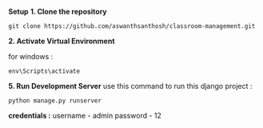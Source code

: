 __Setup__
__1. Clone the repository__
   ```
   git clone https://github.com/aswanthsanthosh/classroom-management.git
   ```
__2. Activate Virtual Environment__
   
for windows :
   ```
   env\Scripts\activate
   ```
__5. Run Development Server__
   use this command to run this django project :
   ```
   python manage.py runserver
   ```

__credentials :__
  username - admin
  password - 12
